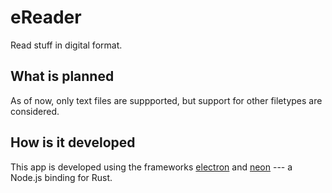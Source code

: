 # eReader

Read stuff in digital format.


## What is planned

As of now, only text files are suppported, but support for other filetypes are considered.


## How is it developed

This app is developed using the frameworks [electron](https://www.electronjs.org/) and [neon](https://neon-bindings.com/) --- a Node.js binding for Rust.

